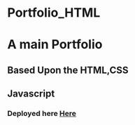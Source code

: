 # Portfolio_HTML

# A main Portfolio
## Based Upon the HTML,CSS 
## Javascript

### Deployed here <a href="https://affidavit-portfolio.netlify.app/">Here</a>

